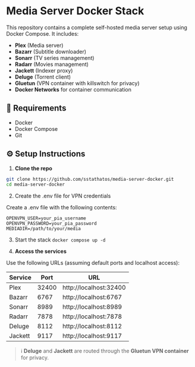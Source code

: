 # Media Server Docker Stack

This repository contains a complete self-hosted media server setup using Docker Compose. It includes:

- **Plex** (Media server)
- **Bazarr** (Subtitle downloader)
- **Sonarr** (TV series management)
- **Radarr** (Movies management)
- **Jackett** (Indexer proxy)
- **Deluge** (Torrent client)
- **Gluetun** (VPN container with killswitch for privacy)
- **Docker Networks** for container communication

## 🧰 Requirements

- Docker
- Docker Compose
- Git

## ⚙️ Setup Instructions

1. **Clone the repo**

```bash
git clone https://github.com/sstathatos/media-server-docker.git
cd media-server-docker
```

2. Create the .env file for VPN credentials

Create a .env file with the following contents:
```
OPENVPN_USER=your_pia_username
OPENVPN_PASSWORD=your_pia_password
MEDIADIR=/path/to/your/media
```

3. Start the stack
``` docker compose up -d ```

5. **Access the services**

Use the following URLs (assuming default ports and localhost access):

| Service | Port  | URL                         |
|---------|-------|-----------------------------|
| Plex    | 32400 | http://localhost:32400      |
| Bazarr  | 6767  | http://localhost:6767       |
| Sonarr  | 8989  | http://localhost:8989       |
| Radarr  | 7878  | http://localhost:7878       |
| Deluge  | 8112  | http://localhost:8112       |
| Jackett | 9117  | http://localhost:9117       |

> ℹ️ **Deluge** and **Jackett** are routed through the **Gluetun VPN container** for privacy.
